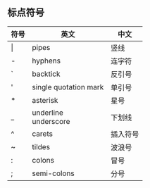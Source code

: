 ## 标点符号
| 符号  | 英文 | 中文 |
|----- |----- |-----|
| \|  | pipes | 竖线 |
| -   | hyphens | 连字符 |
| `   | backtick| 反引号 |
| '   | single quotation mark<br> | 单引号 |
| *   | asterisk| 星号 |
| _   | underline <br> underscore | 下划线 |
| ^   | carets | 插入符号 |
| ~   | tildes | 波浪号  |
| :  | colons | 冒号 |
| ;  | semi-colons | 分号 |
